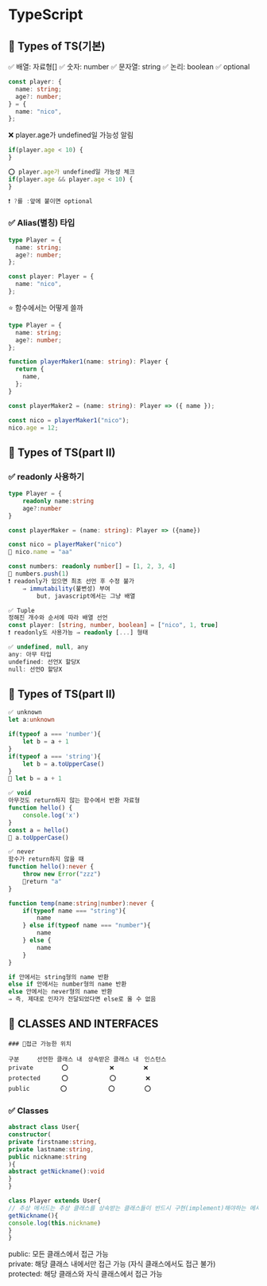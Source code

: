 # TypeScript

## 📌 Types of TS(기본)

✅ 배열: 자료형[]
✅ 숫자: number
✅ 문자열: string
✅ 논리: boolean
✅ optional

```typescript
const player: {
  name: string;
  age?: number;
} = {
  name: "nico",
};
```

❌ player.age가 undefined일 가능성 알림

```typescript
if(player.age < 10) {
}

⭕ player.age가 undefined일 가능성 체크
if(player.age && player.age < 10) {
}

❗ ?를 :앞에 붙이면 optional
```

### ✅ Alias(별칭) 타입

```typescript
type Player = {
  name: string;
  age?: number;
};

const player: Player = {
  name: "nico",
};
```

⭐ 함수에서는 어떻게 쓸까

```typescript
type Player = {
  name: string;
  age?: number;
};

function playerMaker1(name: string): Player {
  return {
    name,
  };
}

const playerMaker2 = (name: string): Player => ({ name });

const nico = playerMaker1("nico");
nico.age = 12;
```

## 📌 Types of TS(part II)

### ✅ readonly 사용하기

```typescript
type Player = {
    readonly name:string
    age?:number
}

const playerMaker = (name: string): Player => ({name})

const nico = playerMaker("nico")
🚫 nico.name = "aa"
```

```typescript
const numbers: readonly number[] = [1, 2, 3, 4]
🚫 numbers.push(1)
❗ readonly가 있으면 최초 선언 후 수정 불가
    ⇒ immutability(불변성) 부여
        but, javascript에서는 그냥 배열

✅ Tuple
정해진 개수와 순서에 따라 배열 선언
const player: [string, number, boolean] = ["nico", 1, true]
❗ readonly도 사용가능 ⇒ readonly [...] 형태

✅ undefined, null, any
any: 아무 타입
undefined: 선언X 할당X
null: 선언O 할당X
```

## 📌 Types of TS(part II)

```typescript
✅ unknown
let a:unknown

if(typeof a === 'number'){
    let b = a + 1
}
if(typeof a === 'string'){
    let b = a.toUpperCase()
}
🚫 let b = a + 1

✅ void
아무것도 return하지 않는 함수에서 반환 자료형
function hello() {
    console.log('x')
}
const a = hello()
🚫 a.toUpperCase()

✅ never
함수가 return하지 않을 때
function hello():never {
    throw new Error("zzz")
    🚫return "a"
}

function temp(name:string|number):never {
    if(typeof name === "string"){
        name
    } else if(typeof name === "number"){
        name
    } else {
        name
    }
}

if 안에서는 string형의 name 반환
else if 안에서는 number형의 name 반환
else 안에서는 never형의 name 반환
⇒ 즉, 제대로 인자가 전달되었다면 else로 올 수 없음
```

##  📌 CLASSES AND INTERFACES

```
### 📌접근 가능한 위치

구분　　　선언한 클래스 내　상속받은 클래스 내　인스턴스
private 　 　　 ⭕　　　　　　　❌　　　　　❌
protected 　　　⭕　　　　　　　⭕　　　　　❌
public　　　　  ⭕　　　　　　　⭕　　　　　⭕
```
### ✅ Classes
```typescript
abstract class User{
constructor(
private firstname:string,
private lastname:string,
public nickname:string
){
abstract getNickname():void
}
}

class Player extends User{
// 추상 메서드는 추상 클래스를 상속받는 클래스들이 반드시 구현(implement)해야하는 메서드이다.
getNickname(){
console.log(this.nickname)
}
}
```
public: 모든 클래스에서 접근 가능<br/>
private: 해당 클래스 내에서만 접근 가능 (자식 클래스에서도 접근 불가)<br/>
protected: 해당 클래스와 자식 클래스에서 접근 가능<br/>


